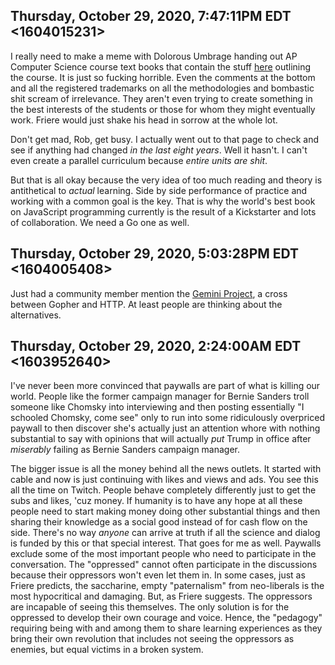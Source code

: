 ## Thursday, October 29, 2020, 7:47:11PM EDT <1604015231>

I really need to make a meme with Dolorous Umbrage handing out AP
Computer Science course text books that contain the stuff
[here](https://apcentral.collegeboard.org/courses/ap-computer-science-a/course)
outlining the course. It is just so fucking horrible. Even the comments
at the bottom and all the registered trademarks on all the methodologies
and bombastic shit scream of irrelevance. They aren't even trying to
create something in the best interests of the students or those for whom
they might eventually work. Friere would just shake his head in sorrow
at the whole lot.

Don't get mad, Rob, get busy. I actually went out to that page to check
and see if anything had changed *in the last eight years*. Well it
hasn't. I can't even create a parallel curriculum because *entire units
are shit*. 

But that is all okay because the very idea of too much reading and
theory is antithetical to *actual* learning. Side by side performance of
practice and working with a common goal is the key. That is why the
world's best book on JavaScript programming currently is the result of a
Kickstarter and lots of collaboration. We need a Go one as well.

## Thursday, October 29, 2020, 5:03:28PM EDT <1604005408>

Just had a community member mention the [Gemini
Project](https://gemini.circumlunar.space/), a cross between Gopher and
HTTP. At least people are thinking about the alternatives.

## Thursday, October 29, 2020, 2:24:00AM EDT <1603952640>

I've never been more convinced that paywalls are part of what is killing
our world. People like the former campaign manager for Bernie Sanders
troll someone like Chomsky into interviewing and then posting
essentially "I schooled Chomsky, come see" only to run into some
ridiculously overpriced paywall to then discover she's actually just an
attention whore with nothing substantial to say with opinions that will
actually *put* Trump in office after *miserably* failing as Bernie
Sanders campaign manager.

The bigger issue is all the money behind all the news outlets. It
started with cable and now is just continuing with likes and views and
ads. You see this all the time on Twitch. People behave completely
differently just to get the subs and likes, 'cuz money. If humanity is
to have any hope at all these people need to start making money doing
other substantial things and then sharing their knowledge as a social
good instead of for cash flow on the side. There's no way *anyone* can
arrive at truth if all the science and dialog is funded by this or that
special interest. That goes for me as well. Paywalls exclude some of the
most important people who need to participate in the conversation. The
"oppressed" cannot often participate in the discussions because their
oppressors won't even let them in. In some cases, just as Friere
predicts, the saccharine, empty "paternalism" from neo-liberals is the most
hypocritical and damaging. But, as Friere suggests. The oppressors are
incapable of seeing this themselves. The only solution is for the
oppressed to develop their own courage and voice. Hence, the "pedagogy"
requiring being with and among them to share learning experiences as
they bring their own revolution that includes not seeing the oppressors
as enemies, but equal victims in a broken system.

